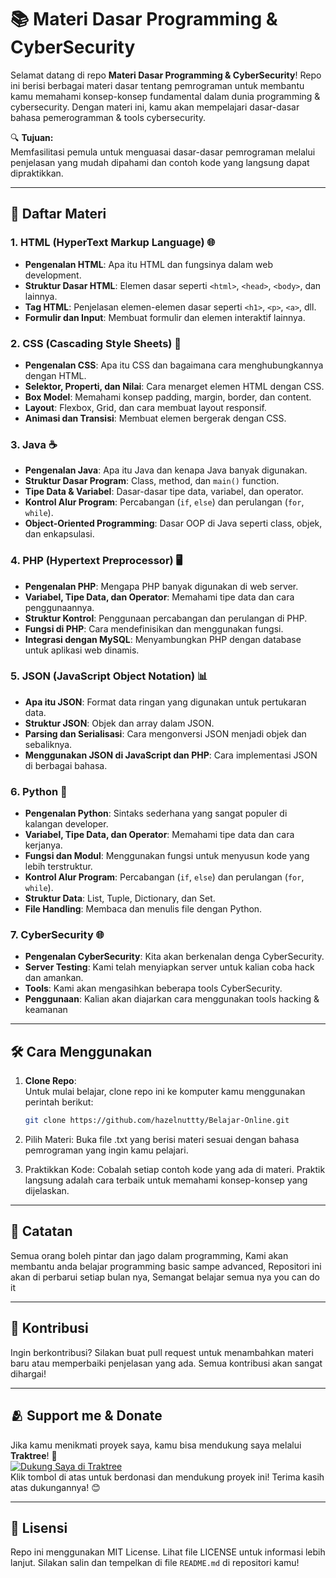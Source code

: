# 📚 Materi Dasar Programming & CyberSecurity

Selamat datang di repo **Materi Dasar Programming & CyberSecurity**! Repo ini berisi berbagai materi dasar tentang pemrograman untuk membantu kamu memahami konsep-konsep fundamental dalam dunia programming & cybersecurity. Dengan materi ini, kamu akan mempelajari dasar-dasar bahasa pemerogramman & tools cybersecurity.

🔍 **Tujuan:**  
Memfasilitasi pemula untuk menguasai dasar-dasar pemrograman melalui penjelasan yang mudah dipahami dan contoh kode yang langsung dapat dipraktikkan.

---

## 📑 Daftar Materi

### 1. **HTML (HyperText Markup Language)** 🌐
   - **Pengenalan HTML**: Apa itu HTML dan fungsinya dalam web development.
   - **Struktur Dasar HTML**: Elemen dasar seperti `<html>`, `<head>`, `<body>`, dan lainnya.
   - **Tag HTML**: Penjelasan elemen-elemen dasar seperti `<h1>`, `<p>`, `<a>`, dll.
   - **Formulir dan Input**: Membuat formulir dan elemen interaktif lainnya.

### 2. **CSS (Cascading Style Sheets)** 🎨
   - **Pengenalan CSS**: Apa itu CSS dan bagaimana cara menghubungkannya dengan HTML.
   - **Selektor, Properti, dan Nilai**: Cara menarget elemen HTML dengan CSS.
   - **Box Model**: Memahami konsep padding, margin, border, dan content.
   - **Layout**: Flexbox, Grid, dan cara membuat layout responsif.
   - **Animasi dan Transisi**: Membuat elemen bergerak dengan CSS.

### 3. **Java** ☕
   - **Pengenalan Java**: Apa itu Java dan kenapa Java banyak digunakan.
   - **Struktur Dasar Program**: Class, method, dan `main()` function.
   - **Tipe Data & Variabel**: Dasar-dasar tipe data, variabel, dan operator.
   - **Kontrol Alur Program**: Percabangan (`if`, `else`) dan perulangan (`for`, `while`).
   - **Object-Oriented Programming**: Dasar OOP di Java seperti class, objek, dan enkapsulasi.

### 4. **PHP (Hypertext Preprocessor)** 🖥️
   - **Pengenalan PHP**: Mengapa PHP banyak digunakan di web server.
   - **Variabel, Tipe Data, dan Operator**: Memahami tipe data dan cara penggunaannya.
   - **Struktur Kontrol**: Penggunaan percabangan dan perulangan di PHP.
   - **Fungsi di PHP**: Cara mendefinisikan dan menggunakan fungsi.
   - **Integrasi dengan MySQL**: Menyambungkan PHP dengan database untuk aplikasi web dinamis.

### 5. **JSON (JavaScript Object Notation)** 📊
   - **Apa itu JSON**: Format data ringan yang digunakan untuk pertukaran data.
   - **Struktur JSON**: Objek dan array dalam JSON.
   - **Parsing dan Serialisasi**: Cara mengonversi JSON menjadi objek dan sebaliknya.
   - **Menggunakan JSON di JavaScript dan PHP**: Cara implementasi JSON di berbagai bahasa.

### 6. **Python** 🐍
   - **Pengenalan Python**: Sintaks sederhana yang sangat populer di kalangan developer.
   - **Variabel, Tipe Data, dan Operator**: Memahami tipe data dan cara kerjanya.
   - **Fungsi dan Modul**: Menggunakan fungsi untuk menyusun kode yang lebih terstruktur.
   - **Kontrol Alur Program**: Percabangan (`if`, `else`) dan perulangan (`for`, `while`).
   - **Struktur Data**: List, Tuple, Dictionary, dan Set.
   - **File Handling**: Membaca dan menulis file dengan Python.

### 7. **CyberSecurity** 🌐
   - **Pengenalan CyberSecurity**: Kita akan berkenalan denga CyberSecurity.
   - **Server Testing**: Kami telah menyiapkan server untuk kalian coba hack dan amankan.
   - **Tools**: Kami akan mengasihkan beberapa tools CyberSecurity.
   - **Penggunaan**: Kalian akan diajarkan cara menggunakan tools hacking & keamanan
     
---

## 🛠️ Cara Menggunakan

1. **Clone Repo**:  
   Untuk mulai belajar, clone repo ini ke komputer kamu menggunakan perintah berikut:  
   ```sh
   git clone https://github.com/hazelnuttty/Belajar-Online.git
   ```

2. Pilih Materi:
Buka file .txt yang berisi materi sesuai dengan bahasa pemrograman yang ingin kamu pelajari.

3. Praktikkan Kode:
Cobalah setiap contoh kode yang ada di materi. Praktik langsung adalah cara terbaik untuk memahami konsep-konsep yang dijelaskan.
---

## 📝 Catatan

Semua orang boleh pintar dan jago dalam programming, Kami akan membantu anda belajar programming basic sampe advanced, Repositori ini akan di perbarui setiap bulan nya, Semangat belajar semua nya you can do it

---

## 🤝 Kontribusi

Ingin berkontribusi? Silakan buat pull request untuk menambahkan materi baru atau memperbaiki penjelasan yang ada. Semua kontribusi akan sangat dihargai!


---

## 🫂 Support me & Donate

Jika kamu menikmati proyek saya, kamu bisa mendukung saya melalui **Traktree**! 🙏  
[![Dukung Saya di Traktree](https://img.shields.io/badge/Traktree-FFD700?style=for-the-badge&logo=google-pay&logoColor=black)](https://traktree.id/username)  
Klik tombol di atas untuk berdonasi dan mendukung proyek ini! Terima kasih atas dukungannya! 😊

---

## 📄 Lisensi

Repo ini menggunakan MIT License. Lihat file LICENSE untuk informasi lebih lanjut.
Silakan salin dan tempelkan di file `README.md` di repositori kamu!

